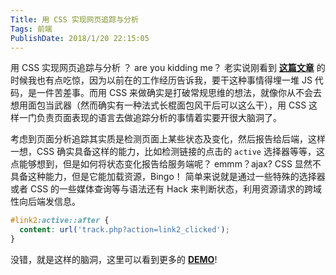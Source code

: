 ```yaml
---
Title: 用 CSS 实现网页追踪与分析 
Tags: 前端 
PublishDate: 2018/1/20 22:15:05 
---
```

用 CSS 实现网页追踪与分析 ？ are you kidding me？ 
老实说刚看到 **[这篇文章](https://github.com/jbtronics/CrookedStyleSheets/blob/master/docs/README.zh.md)** 的时候我也有点吃惊，因为以前在的工作经历告诉我，要干这种事情得埋一堆 JS 代码，是一件苦差事。而用 CSS 来做确实是打破常规思维的想法，就像你从不会去想用面包当武器（然而确实有一种法式长棍面包风干后可以这么干），用 CSS 这样一门负责页面表现的语言去做追踪分析的事情着实要开很大脑洞了。

考虑到页面分析追踪其实质是检测页面上某些状态及变化，然后报告给后端，这样一想，CSS 确实具备这样的能力，比如检测链接的点击的 `active` 选择器等等，这点能够想到，但是如何将状态变化报告给服务端呢？ emmm？ajax? CSS 显然不具备这种能力，但是它能加载资源，Bingo！
简单来说就是通过一些特殊的选择器或者 CSS 的一些媒体查询等与语法还有 Hack 来判断状态，利用资源请求的跨域性向后端发信息。
``` css
#link2:active::after {
  content: url('track.php?action=link2_clicked');
}
```
没错，就是这样的脑洞，这里可以看到更多的 **[DEMO](http://crookedss.bplaced.net/)**!